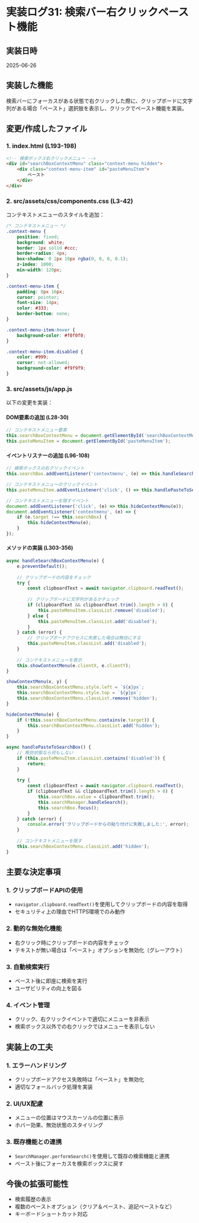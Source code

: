 # 実装ログ31: 検索バー右クリックペースト機能

## 実装日時
2025-06-26

## 実装した機能
検索バーにフォーカスがある状態で右クリックした際に、クリップボードに文字列がある場合「ペースト」選択肢を表示し、クリックでペースト機能を実装。

## 変更/作成したファイル

### 1. index.html (L193-198)
```html
<!-- 検索ボックス右クリックメニュー -->
<div id="searchBoxContextMenu" class="context-menu hidden">
    <div class="context-menu-item" id="pasteMenuItem">
        ペースト
    </div>
</div>
```

### 2. src/assets/css/components.css (L3-42)
コンテキストメニューのスタイルを追加：
```css
/* コンテキストメニュー */
.context-menu {
    position: fixed;
    background: white;
    border: 1px solid #ccc;
    border-radius: 4px;
    box-shadow: 0 2px 10px rgba(0, 0, 0, 0.1);
    z-index: 1000;
    min-width: 120px;
}

.context-menu-item {
    padding: 8px 16px;
    cursor: pointer;
    font-size: 14px;
    color: #333;
    border-bottom: none;
}

.context-menu-item:hover {
    background-color: #f0f0f0;
}

.context-menu-item.disabled {
    color: #999;
    cursor: not-allowed;
    background-color: #f9f9f9;
}
```

### 3. src/assets/js/app.js
以下の変更を実装：

#### DOM要素の追加 (L28-30)
```javascript
// コンテキストメニュー要素
this.searchBoxContextMenu = document.getElementById('searchBoxContextMenu');
this.pasteMenuItem = document.getElementById('pasteMenuItem');
```

#### イベントリスナーの追加 (L96-108)
```javascript
// 検索ボックスの右クリックイベント
this.searchBox.addEventListener('contextmenu', (e) => this.handleSearchBoxContextMenu(e));

// コンテキストメニューのクリックイベント
this.pasteMenuItem.addEventListener('click', () => this.handlePasteToSearchBox());

// コンテキストメニューを隠すイベント
document.addEventListener('click', (e) => this.hideContextMenu(e));
document.addEventListener('contextmenu', (e) => {
    if (e.target !== this.searchBox) {
        this.hideContextMenu(e);
    }
});
```

#### メソッドの実装 (L303-356)
```javascript
async handleSearchBoxContextMenu(e) {
    e.preventDefault();
    
    // クリップボードの内容をチェック
    try {
        const clipboardText = await navigator.clipboard.readText();
        
        // クリップボードに文字列があるかチェック
        if (clipboardText && clipboardText.trim().length > 0) {
            this.pasteMenuItem.classList.remove('disabled');
        } else {
            this.pasteMenuItem.classList.add('disabled');
        }
    } catch (error) {
        // クリップボードアクセスに失敗した場合は無効にする
        this.pasteMenuItem.classList.add('disabled');
    }
    
    // コンテキストメニューを表示
    this.showContextMenu(e.clientX, e.clientY);
}

showContextMenu(x, y) {
    this.searchBoxContextMenu.style.left = `${x}px`;
    this.searchBoxContextMenu.style.top = `${y}px`;
    this.searchBoxContextMenu.classList.remove('hidden');
}

hideContextMenu(e) {
    if (!this.searchBoxContextMenu.contains(e.target)) {
        this.searchBoxContextMenu.classList.add('hidden');
    }
}

async handlePasteToSearchBox() {
    // 無効状態なら何もしない
    if (this.pasteMenuItem.classList.contains('disabled')) {
        return;
    }
    
    try {
        const clipboardText = await navigator.clipboard.readText();
        if (clipboardText && clipboardText.trim().length > 0) {
            this.searchBox.value = clipboardText.trim();
            this.searchManager.handleSearch();
            this.searchBox.focus();
        }
    } catch (error) {
        console.error('クリップボードからの貼り付けに失敗しました:', error);
    }
    
    // コンテキストメニューを隠す
    this.searchBoxContextMenu.classList.add('hidden');
}
```

## 主要な決定事項

### 1. クリップボードAPIの使用
- `navigator.clipboard.readText()`を使用してクリップボードの内容を取得
- セキュリティ上の理由でHTTPS環境でのみ動作

### 2. 動的な無効化機能
- 右クリック時にクリップボードの内容をチェック
- テキストが無い場合は「ペースト」オプションを無効化（グレーアウト）

### 3. 自動検索実行
- ペースト後に即座に検索を実行
- ユーザビリティの向上を図る

### 4. イベント管理
- クリック、右クリックイベントで適切にメニューを非表示
- 検索ボックス以外での右クリックではメニューを表示しない

## 実装上の工夫

### 1. エラーハンドリング
- クリップボードアクセス失敗時は「ペースト」を無効化
- 適切なフォールバック処理を実装

### 2. UI/UX配慮
- メニューの位置はマウスカーソルの位置に表示
- ホバー効果、無効状態のスタイリング

### 3. 既存機能との連携
- `SearchManager.performSearch()`を使用して既存の検索機能と連携
- ペースト後にフォーカスを検索ボックスに戻す

## 今後の拡張可能性
- 検索履歴の表示
- 複数のペーストオプション（クリア＆ペースト、追記ペーストなど）
- キーボードショートカット対応